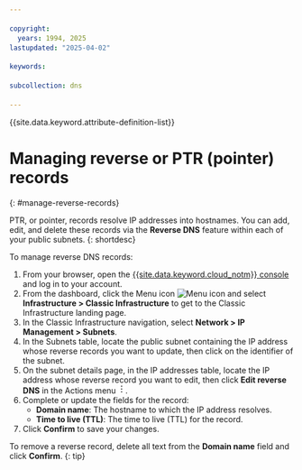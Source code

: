 ```yaml
---

copyright:
  years: 1994, 2025
lastupdated: "2025-04-02"

keywords: 

subcollection: dns

---
```


{{site.data.keyword.attribute-definition-list}}

# Managing reverse or PTR (pointer) records
{: #manage-reverse-records}

PTR, or pointer, records resolve IP addresses into hostnames. You can add, edit, and delete these records via the **Reverse DNS** feature within each of your public subnets.
{: shortdesc}

To manage reverse DNS records:

1. From your browser, open the [{{site.data.keyword.cloud_notm}} console](https://{DomainName}/) and log in to your account.
1. From the dashboard, click the Menu icon ![Menu icon](../icons/icon_hamburger.svg) and select **Infrastructure > Classic Infrastructure** to get to the Classic Infrastructure landing page.
1. In the Classic Infrastructure navigation, select **Network > IP Management > Subnets**.
1. In the Subnets table, locate the public subnet containing the IP address whose reverse records you want to update, then click on the identifier of the subnet. 
1. On the subnet details page, in the IP addresses table, locate the IP address whose reverse record you want to edit, then click **Edit reverse DNS** in the Actions menu ![Actions menu](images//overflow.png).
1. Complete or update the fields for the record:    
    * **Domain name**: The hostname to which the IP address resolves.
    * **Time to live (TTL)**: The time to live (TTL) for the record.
1. Click **Confirm** to save your changes.

To remove a reverse record, delete all text from the **Domain name** field and click **Confirm**.
{: tip}
